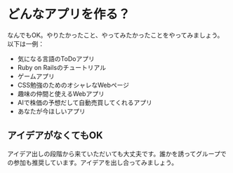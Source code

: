 # どんなアプリを作る？

なんでもOK。やりたかったこと、やってみたかったことをやってみましょう。以下は一例：

- 気になる言語のToDoアプリ
- Ruby on Railsのチュートリアル
- ゲームアプリ
- CSS勉強のためのオシャレなWebページ
- 趣味の仲間と使えるWebアプリ
- AIで株価の予想だして自動売買してくれるアプリ
- あなたが今ほしいアプリ

## アイデアがなくてもOK

アイデア出しの段階から来ていただいても大丈夫です。誰かを誘ってグループでの参加も推奨しています。アイデアを出し合ってみましょう。
